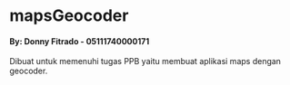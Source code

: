 # mapsGeocoder
#### By: Donny Fitrado - 05111740000171

Dibuat untuk memenuhi tugas PPB yaitu membuat aplikasi maps dengan geocoder.
